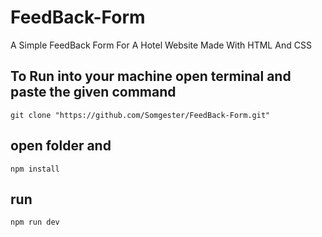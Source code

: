 # FeedBack-Form
A Simple FeedBack Form For A Hotel Website Made With HTML And CSS


## To Run into your machine open terminal and paste the given command
    git clone "https://github.com/Somgester/FeedBack-Form.git"

## open folder and
    npm install
## run
    npm run dev